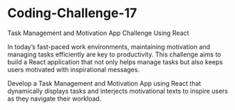 # Coding-Challenge-17
Task Management and Motivation App Challenge Using React

In today’s fast-paced work environments, maintaining motivation and managing tasks efficiently are key to productivity. This challenge aims to build a React application that not only helps manage tasks but also keeps users motivated with inspirational messages.

Develop a Task Management and Motivation App using React that dynamically displays tasks and interjects motivational texts to inspire users as they navigate their workload.
 
